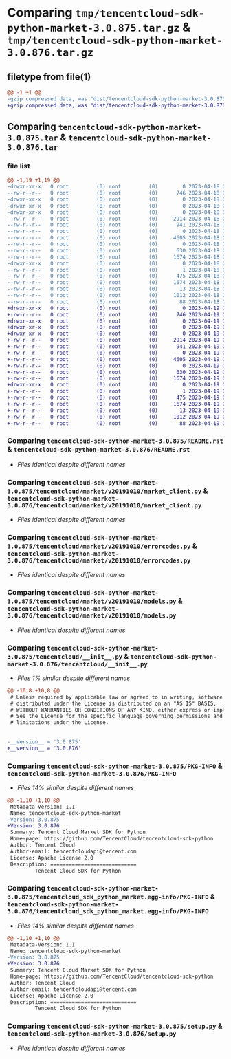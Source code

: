 # Comparing `tmp/tencentcloud-sdk-python-market-3.0.875.tar.gz` & `tmp/tencentcloud-sdk-python-market-3.0.876.tar.gz`

## filetype from file(1)

```diff
@@ -1 +1 @@
-gzip compressed data, was "dist/tencentcloud-sdk-python-market-3.0.875.tar", last modified: Tue Apr 18 00:45:51 2023, max compression
+gzip compressed data, was "dist/tencentcloud-sdk-python-market-3.0.876.tar", last modified: Wed Apr 19 00:31:42 2023, max compression
```

## Comparing `tencentcloud-sdk-python-market-3.0.875.tar` & `tencentcloud-sdk-python-market-3.0.876.tar`

### file list

```diff
@@ -1,19 +1,19 @@
-drwxr-xr-x   0 root         (0) root         (0)        0 2023-04-18 00:45:51.000000 tencentcloud-sdk-python-market-3.0.875/
--rw-r--r--   0 root         (0) root         (0)      746 2023-04-18 00:45:51.000000 tencentcloud-sdk-python-market-3.0.875/README.rst
-drwxr-xr-x   0 root         (0) root         (0)        0 2023-04-18 00:45:51.000000 tencentcloud-sdk-python-market-3.0.875/tencentcloud/
-drwxr-xr-x   0 root         (0) root         (0)        0 2023-04-18 00:45:51.000000 tencentcloud-sdk-python-market-3.0.875/tencentcloud/market/
-drwxr-xr-x   0 root         (0) root         (0)        0 2023-04-18 00:45:51.000000 tencentcloud-sdk-python-market-3.0.875/tencentcloud/market/v20191010/
--rw-r--r--   0 root         (0) root         (0)     2914 2023-04-18 00:45:51.000000 tencentcloud-sdk-python-market-3.0.875/tencentcloud/market/v20191010/market_client.py
--rw-r--r--   0 root         (0) root         (0)      941 2023-04-18 00:45:51.000000 tencentcloud-sdk-python-market-3.0.875/tencentcloud/market/v20191010/errorcodes.py
--rw-r--r--   0 root         (0) root         (0)        0 2023-04-18 00:45:51.000000 tencentcloud-sdk-python-market-3.0.875/tencentcloud/market/v20191010/__init__.py
--rw-r--r--   0 root         (0) root         (0)     4605 2023-04-18 00:45:51.000000 tencentcloud-sdk-python-market-3.0.875/tencentcloud/market/v20191010/models.py
--rw-r--r--   0 root         (0) root         (0)        0 2023-04-18 00:45:51.000000 tencentcloud-sdk-python-market-3.0.875/tencentcloud/market/__init__.py
--rw-r--r--   0 root         (0) root         (0)      630 2023-04-18 00:45:51.000000 tencentcloud-sdk-python-market-3.0.875/tencentcloud/__init__.py
--rw-r--r--   0 root         (0) root         (0)     1674 2023-04-18 00:45:51.000000 tencentcloud-sdk-python-market-3.0.875/PKG-INFO
-drwxr-xr-x   0 root         (0) root         (0)        0 2023-04-18 00:45:51.000000 tencentcloud-sdk-python-market-3.0.875/tencentcloud_sdk_python_market.egg-info/
--rw-r--r--   0 root         (0) root         (0)        1 2023-04-18 00:45:51.000000 tencentcloud-sdk-python-market-3.0.875/tencentcloud_sdk_python_market.egg-info/dependency_links.txt
--rw-r--r--   0 root         (0) root         (0)      475 2023-04-18 00:45:51.000000 tencentcloud-sdk-python-market-3.0.875/tencentcloud_sdk_python_market.egg-info/SOURCES.txt
--rw-r--r--   0 root         (0) root         (0)     1674 2023-04-18 00:45:51.000000 tencentcloud-sdk-python-market-3.0.875/tencentcloud_sdk_python_market.egg-info/PKG-INFO
--rw-r--r--   0 root         (0) root         (0)       13 2023-04-18 00:45:51.000000 tencentcloud-sdk-python-market-3.0.875/tencentcloud_sdk_python_market.egg-info/top_level.txt
--rw-r--r--   0 root         (0) root         (0)     1012 2023-04-18 00:45:51.000000 tencentcloud-sdk-python-market-3.0.875/setup.py
--rw-r--r--   0 root         (0) root         (0)       88 2023-04-18 00:45:51.000000 tencentcloud-sdk-python-market-3.0.875/setup.cfg
+drwxr-xr-x   0 root         (0) root         (0)        0 2023-04-19 00:31:42.000000 tencentcloud-sdk-python-market-3.0.876/
+-rw-r--r--   0 root         (0) root         (0)      746 2023-04-19 00:31:42.000000 tencentcloud-sdk-python-market-3.0.876/README.rst
+drwxr-xr-x   0 root         (0) root         (0)        0 2023-04-19 00:31:42.000000 tencentcloud-sdk-python-market-3.0.876/tencentcloud/
+drwxr-xr-x   0 root         (0) root         (0)        0 2023-04-19 00:31:42.000000 tencentcloud-sdk-python-market-3.0.876/tencentcloud/market/
+drwxr-xr-x   0 root         (0) root         (0)        0 2023-04-19 00:31:42.000000 tencentcloud-sdk-python-market-3.0.876/tencentcloud/market/v20191010/
+-rw-r--r--   0 root         (0) root         (0)     2914 2023-04-19 00:31:42.000000 tencentcloud-sdk-python-market-3.0.876/tencentcloud/market/v20191010/market_client.py
+-rw-r--r--   0 root         (0) root         (0)      941 2023-04-19 00:31:42.000000 tencentcloud-sdk-python-market-3.0.876/tencentcloud/market/v20191010/errorcodes.py
+-rw-r--r--   0 root         (0) root         (0)        0 2023-04-19 00:31:42.000000 tencentcloud-sdk-python-market-3.0.876/tencentcloud/market/v20191010/__init__.py
+-rw-r--r--   0 root         (0) root         (0)     4605 2023-04-19 00:31:42.000000 tencentcloud-sdk-python-market-3.0.876/tencentcloud/market/v20191010/models.py
+-rw-r--r--   0 root         (0) root         (0)        0 2023-04-19 00:31:42.000000 tencentcloud-sdk-python-market-3.0.876/tencentcloud/market/__init__.py
+-rw-r--r--   0 root         (0) root         (0)      630 2023-04-19 00:31:42.000000 tencentcloud-sdk-python-market-3.0.876/tencentcloud/__init__.py
+-rw-r--r--   0 root         (0) root         (0)     1674 2023-04-19 00:31:42.000000 tencentcloud-sdk-python-market-3.0.876/PKG-INFO
+drwxr-xr-x   0 root         (0) root         (0)        0 2023-04-19 00:31:42.000000 tencentcloud-sdk-python-market-3.0.876/tencentcloud_sdk_python_market.egg-info/
+-rw-r--r--   0 root         (0) root         (0)        1 2023-04-19 00:31:42.000000 tencentcloud-sdk-python-market-3.0.876/tencentcloud_sdk_python_market.egg-info/dependency_links.txt
+-rw-r--r--   0 root         (0) root         (0)      475 2023-04-19 00:31:42.000000 tencentcloud-sdk-python-market-3.0.876/tencentcloud_sdk_python_market.egg-info/SOURCES.txt
+-rw-r--r--   0 root         (0) root         (0)     1674 2023-04-19 00:31:42.000000 tencentcloud-sdk-python-market-3.0.876/tencentcloud_sdk_python_market.egg-info/PKG-INFO
+-rw-r--r--   0 root         (0) root         (0)       13 2023-04-19 00:31:42.000000 tencentcloud-sdk-python-market-3.0.876/tencentcloud_sdk_python_market.egg-info/top_level.txt
+-rw-r--r--   0 root         (0) root         (0)     1012 2023-04-19 00:31:42.000000 tencentcloud-sdk-python-market-3.0.876/setup.py
+-rw-r--r--   0 root         (0) root         (0)       88 2023-04-19 00:31:42.000000 tencentcloud-sdk-python-market-3.0.876/setup.cfg
```

### Comparing `tencentcloud-sdk-python-market-3.0.875/README.rst` & `tencentcloud-sdk-python-market-3.0.876/README.rst`

 * *Files identical despite different names*

### Comparing `tencentcloud-sdk-python-market-3.0.875/tencentcloud/market/v20191010/market_client.py` & `tencentcloud-sdk-python-market-3.0.876/tencentcloud/market/v20191010/market_client.py`

 * *Files identical despite different names*

### Comparing `tencentcloud-sdk-python-market-3.0.875/tencentcloud/market/v20191010/errorcodes.py` & `tencentcloud-sdk-python-market-3.0.876/tencentcloud/market/v20191010/errorcodes.py`

 * *Files identical despite different names*

### Comparing `tencentcloud-sdk-python-market-3.0.875/tencentcloud/market/v20191010/models.py` & `tencentcloud-sdk-python-market-3.0.876/tencentcloud/market/v20191010/models.py`

 * *Files identical despite different names*

### Comparing `tencentcloud-sdk-python-market-3.0.875/tencentcloud/__init__.py` & `tencentcloud-sdk-python-market-3.0.876/tencentcloud/__init__.py`

 * *Files 1% similar despite different names*

```diff
@@ -10,8 +10,8 @@
 # Unless required by applicable law or agreed to in writing, software
 # distributed under the License is distributed on an "AS IS" BASIS,
 # WITHOUT WARRANTIES OR CONDITIONS OF ANY KIND, either express or implied.
 # See the License for the specific language governing permissions and
 # limitations under the License.
 
 
-__version__ = '3.0.875'
+__version__ = '3.0.876'
```

### Comparing `tencentcloud-sdk-python-market-3.0.875/PKG-INFO` & `tencentcloud-sdk-python-market-3.0.876/PKG-INFO`

 * *Files 14% similar despite different names*

```diff
@@ -1,10 +1,10 @@
 Metadata-Version: 1.1
 Name: tencentcloud-sdk-python-market
-Version: 3.0.875
+Version: 3.0.876
 Summary: Tencent Cloud Market SDK for Python
 Home-page: https://github.com/TencentCloud/tencentcloud-sdk-python
 Author: Tencent Cloud
 Author-email: tencentcloudapi@tencent.com
 License: Apache License 2.0
 Description: ============================
         Tencent Cloud SDK for Python
```

### Comparing `tencentcloud-sdk-python-market-3.0.875/tencentcloud_sdk_python_market.egg-info/PKG-INFO` & `tencentcloud-sdk-python-market-3.0.876/tencentcloud_sdk_python_market.egg-info/PKG-INFO`

 * *Files 14% similar despite different names*

```diff
@@ -1,10 +1,10 @@
 Metadata-Version: 1.1
 Name: tencentcloud-sdk-python-market
-Version: 3.0.875
+Version: 3.0.876
 Summary: Tencent Cloud Market SDK for Python
 Home-page: https://github.com/TencentCloud/tencentcloud-sdk-python
 Author: Tencent Cloud
 Author-email: tencentcloudapi@tencent.com
 License: Apache License 2.0
 Description: ============================
         Tencent Cloud SDK for Python
```

### Comparing `tencentcloud-sdk-python-market-3.0.875/setup.py` & `tencentcloud-sdk-python-market-3.0.876/setup.py`

 * *Files identical despite different names*

